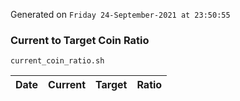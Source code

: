 Generated on `Friday 24-September-2021 at 23:50:55`

### Current to Target Coin Ratio
`current_coin_ratio.sh`

Date|Current|Target|Ratio
---|---|---|---
